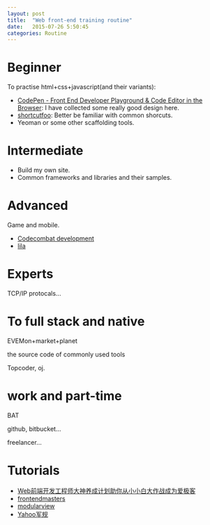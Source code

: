 ```yaml
---
layout: post
title:  "Web front-end training routine"
date:   2015-07-26 5:50:45
categories: Routine
---
```


# Beginner
To practise html+css+javascript(and their variants):

* [CodePen - Front End Developer Playground & Code Editor in the Browser](http://codepen.io/): I have collected some really good design here.
* [shortcutfoo](https://www.shortcutfoo.com/): Better be familiar with common shorcuts.
* Yeoman or some other scaffolding tools.

# Intermediate

* Build my own site.
* Common frameworks and libraries and their samples.

# Advanced
Game and mobile.

* [Codecombat development]()
* [lila]()

# Experts

TCP/IP protocals...

# To full stack and native

EVEMon+market+planet

the source code of commonly used tools

Topcoder, oj.

# work and part-time

BAT

github, bitbucket...

freelancer...


# Tutorials

* [Web前端开发工程师大神养成计划助你从小小白大作战成为爱极客](http://www.jikexueyuan.com/path/web/)
* [frontendmasters](https://frontendmasters.com/)
* [modularview](http://www.modularview.com/)
* [Yahoo军规](http://www.imooc.com/video/698)
